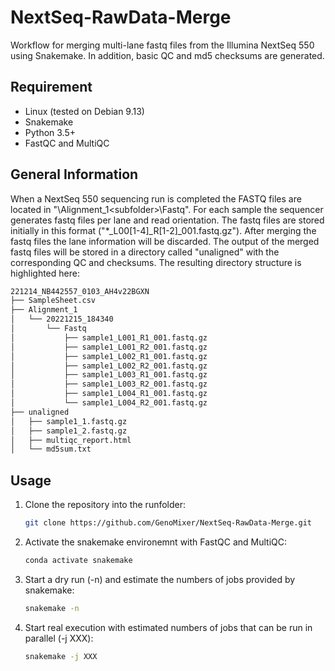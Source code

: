 # NextSeq-RawData-Merge
Workflow for merging multi-lane fastq files from the Illumina NextSeq 550 using Snakemake. In addition, basic QC and md5 checksums are generated.

## Requirement
- Linux (tested on Debian 9.13)
- Snakemake
- Python 3.5+ 
- FastQC and MultiQC

## General Information
When a NextSeq 550 sequencing run is completed the FASTQ files are located in "<run folder>\Alignment_1\<subfolder>\Fastq". For each sample the sequencer generates fastq files per lane and read orientation. The fastq files are stored initially in this format ("*_L00[1-4]_R[1-2]_001.fastq.gz"). After merging the fastq files the lane information will be discarded. The output of the merged fastq files will be stored in a directory called "unaligned" with the corresponding QC and checksums. The resulting directory structure is highlighted here:

```bash
221214_NB442557_0103_AH4v22BGXN
├── SampleSheet.csv
├── Alignment_1
│   └── 20221215_184340
│       └── Fastq
│           ├── sample1_L001_R1_001.fastq.gz
│           ├── sample1_L001_R2_001.fastq.gz
│           ├── sample1_L002_R1_001.fastq.gz
│           ├── sample1_L002_R2_001.fastq.gz
│           ├── sample1_L003_R1_001.fastq.gz
│           ├── sample1_L003_R2_001.fastq.gz
│           ├── sample1_L004_R1_001.fastq.gz
│           └── sample1_L004_R2_001.fastq.gz
├── unaligned
│   ├── sample1_1.fastq.gz
│   ├── sample1_2.fastq.gz
│   ├── multiqc_report.html
│   └── md5sum.txt
```

## Usage

1. Clone the repository into the runfolder:

    ```bash
    git clone https://github.com/GenoMixer/NextSeq-RawData-Merge.git
    ```

2. Activate the snakemake environemnt with FastQC and MultiQC:

    ```bash
    conda activate snakemake
    ```

3. Start a dry run (-n) and estimate the numbers of jobs provided by snakemake:

    ```bash
    snakemake -n
    ```

4. Start real execution with estimated numbers of jobs that can be run in parallel (-j XXX):

    ```bash
    snakemake -j XXX 
    ```
